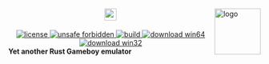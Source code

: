 <div>
  <img alt="logo" src="https://i.ibb.co/Yks0vdb/image.png" border="0" width="92.1" height="92.1" align="right">
  <!--HEADER-->
  <h1 align="center">
    <img alt="rustish" src="https://i.ibb.co/j8BLphf/path56284.png" border="0" height="24">
  </h1>
  <!--BADGES-->
  <div align="center">
    <a href="https://github.com/griffi-gh/rustish/blob/master/LICENSE">
      <img alt="license" src="https://shields.io/github/license/griffi-gh/rustish " border="0">
    </a>
    <a href="https://github.com/rust-secure-code/safety-dance/">
      <img alt="unsafe forbidden" src="https://img.shields.io/badge/unsafe-forbidden-success.svg" border="0">
    </a>
    <a href="https://github.com/griffi-gh/rustish/actions">
      <img alt="build" src="https://shields.io/github/workflow/status/griffi-gh/rustish/Build" border="0">
    </a>
    <a href="https://nightly.link/griffi-gh/rustish/workflows/build/master/release-win64.zip">
      <img alt="download win64" src="https://img.shields.io/badge/binary-win64-blue" border="0">
    </a>
    <a href="https://nightly.link/griffi-gh/rustish/workflows/build/master/release-lin64.zip">
      <img alt="download win32" src="https://img.shields.io/badge/binary-lin64-blue" border="0">
    </a>
  </div>
</div>
<b>Yet another Rust Gameboy emulator</b>
